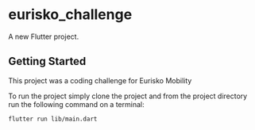 # eurisko_challenge

A new Flutter project.

## Getting Started

This project was a coding challenge for Eurisko Mobility

To run the project simply clone the project and from the project directory run the following command on a terminal:

```flutter run lib/main.dart```

